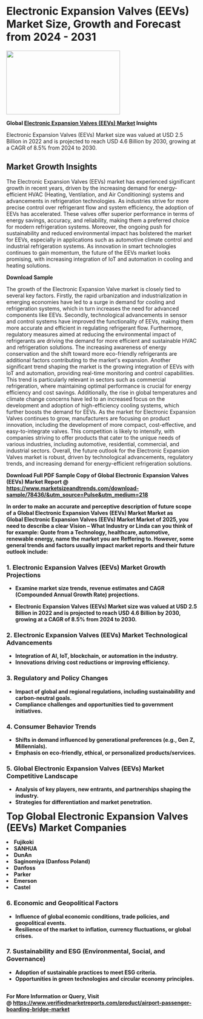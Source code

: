 <H1>Electronic Expansion Valves (EEVs) Market Size, Growth and Forecast from 2024 - 2031</H1><img class="aligncenter size-medium wp-image-584254" src="https://thirdeyenews.in/wp-content/uploads/2024/09/Global-Market-Research-300x168.jpeg" alt="" width="300" height="168" /><p><strong>Global&nbsp;<a href="https://www.marketsizeandtrends.com/download-sample/78436/&amp;utm_source=Pulse&amp;utm_medium=218">Electronic Expansion Valves (EEVs) Market</a> Insights</strong></p><p>Electronic Expansion Valves (EEVs) Market size was valued at USD 2.5 Billion in 2022 and is projected to reach USD 4.6 Billion by 2030, growing at a CAGR of 8.5% from 2024 to 2030.</p><p><h2>Market Growth Insights</h2> <p>The Electronic Expansion Valves (EEVs) market has experienced significant growth in recent years, driven by the increasing demand for energy-efficient HVAC (Heating, Ventilation, and Air Conditioning) systems and advancements in refrigeration technologies. As industries strive for more precise control over refrigerant flow and system efficiency, the adoption of EEVs has accelerated. These valves offer superior performance in terms of energy savings, accuracy, and reliability, making them a preferred choice for modern refrigeration systems. Moreover, the ongoing push for sustainability and reduced environmental impact has bolstered the market for EEVs, especially in applications such as automotive climate control and industrial refrigeration systems. As innovation in smart technologies continues to gain momentum, the future of the EEVs market looks promising, with increasing integration of IoT and automation in cooling and heating solutions.</p> <p><strong>Download Sample</strong></p> <p>The growth of the Electronic Expansion Valve market is closely tied to several key factors. Firstly, the rapid urbanization and industrialization in emerging economies have led to a surge in demand for cooling and refrigeration systems, which in turn increases the need for advanced components like EEVs. Secondly, technological advancements in sensor and control systems have improved the functionality of EEVs, making them more accurate and efficient in regulating refrigerant flow. Furthermore, regulatory measures aimed at reducing the environmental impact of refrigerants are driving the demand for more efficient and sustainable HVAC and refrigeration solutions. The increasing awareness of energy conservation and the shift toward more eco-friendly refrigerants are additional factors contributing to the market's expansion. Another significant trend shaping the market is the growing integration of EEVs with IoT and automation, providing real-time monitoring and control capabilities. This trend is particularly relevant in sectors such as commercial refrigeration, where maintaining optimal performance is crucial for energy efficiency and cost savings. Additionally, the rise in global temperatures and climate change concerns have led to an increased focus on the development and adoption of high-efficiency cooling systems, which further boosts the demand for EEVs. As the market for Electronic Expansion Valves continues to grow, manufacturers are focusing on product innovation, including the development of more compact, cost-effective, and easy-to-integrate valves. This competition is likely to intensify, with companies striving to offer products that cater to the unique needs of various industries, including automotive, residential, commercial, and industrial sectors. Overall, the future outlook for the Electronic Expansion Valves market is robust, driven by technological advancements, regulatory trends, and increasing demand for energy-efficient refrigeration solutions. <p><strong></p><p><span class=""><strong>Download Full PDF Sample Copy of Global Electronic Expansion Valves (EEVs) Market Report</strong> @ <a href="https://www.marketsizeandtrends.com/download-sample/78436/&amp;utm_source=Pulse&amp;utm_medium=218" target="_blank">https://www.marketsizeandtrends.com/download-sample/78436/&amp;utm_source=Pulse&amp;utm_medium=218</a></span></p><p>In order to make an accurate and perceptive description of future scope of a Global&nbsp;Electronic Expansion Valves (EEVs) Market Market as Global&nbsp;Electronic Expansion Valves (EEVs) Market Market of 2025, you need to describe a clear Vision &ndash; What Industry or Linda can you think of for example: Quote from a Technology, healthcare, automotive, renewable energy, name the market you are Reffering to. However, some general trends and factors usually impact market reports and their future outlook include:</p><h3>1.&nbsp;<strong>Electronic Expansion Valves (EEVs) Market Growth Projections</strong></h3><ul><li>Examine market size trends, revenue estimates and CAGR (Compounded Annual Growth Rate) projections.</li><li><p>Electronic Expansion Valves (EEVs) Market size was valued at USD 2.5 Billion in 2022 and is projected to reach USD 4.6 Billion by 2030, growing at a CAGR of 8.5% from 2024 to 2030.</p></li></ul><h3>2.&nbsp;<strong>Electronic Expansion Valves (EEVs) Market Technological Advancements</strong></h3><ul><li>Integration of AI, IoT, blockchain, or automation in the industry.</li><li>Innovations driving cost reductions or improving efficiency.</li></ul><h3>3.&nbsp;<strong>Regulatory and Policy Changes</strong></h3><ul><li>Impact of global and regional regulations, including sustainability and carbon-neutral goals.</li><li>Compliance challenges and opportunities tied to government initiatives.</li></ul><h3>4.&nbsp;<strong>Consumer Behavior Trends</strong></h3><ul><li>Shifts in demand influenced by generational preferences (e.g., Gen Z, Millennials).</li><li>Emphasis on eco-friendly, ethical, or personalized products/services.</li></ul><h3>5.&nbsp;<strong>Global Electronic Expansion Valves (EEVs) Market Competitive Landscape</strong></h3><ul><li>Analysis of key players, new entrants, and partnerships shaping the industry.</li><li>Strategies for differentiation and market penetration.</li></ul><p data-pm-slice="1 1 []"><span style="color: inherit; font-family: inherit; font-size: 25px;">Top Global Electronic Expansion Valves (EEVs) Market Companies</span></p><div class="" data-test-id=""><p><li>Fujikoki</li><li> SANHUA</li><li> DunAn</li><li> Saginomiya (Danfoss Poland)</li><li> Danfoss</li><li> Parker</li><li> Emerson</li><li> Castel</li></p></div><h3>6.&nbsp;<strong>Economic and Geopolitical Factors</strong></h3><ul><li>Influence of global economic conditions, trade policies, and geopolitical events.</li><li>Resilience of the market to inflation, currency fluctuations, or global crises.</li></ul><h3>7.&nbsp;<strong>Sustainability and ESG (Environmental, Social, and Governance)</strong></h3><ul><li>Adoption of sustainable practices to meet ESG criteria.</li><li>Opportunities in green technologies and circular economy principles.</li></ul><h2><strong style="font-size: 14px;">For More Information or Query, Visit @&nbsp;</strong><a style="background-color: #ffffff; font-size: 14px;" href="https://www.marketsizeandtrends.com/report/electronic-expansion-valves-eevs-market/" target="_blank">https://www.verifiedmarketreports.com/product/airport-passenger-boarding-bridge-market</a></h2>
